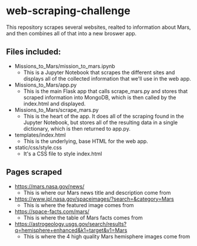 # web-scraping-challenge
This repository scrapes several websites, realted to information about Mars, and then combines all of that into a new broswer app.

## Files included:
* Missions_to_Mars/mission_to_mars.ipynb
  * This is a Jupyter Notebook that scrapes the different sites and displays all of the collected information that we'll use in the web app.
* Missions_to_Mars/app.py
  * This is the main Flask app that calls scrape_mars.py and stores that scraped information into MongoDB, which is then called by the index.html and displayed.
* Missions_to_Mars/scrape_mars.py
  * This is the heart of the app. It does all of the scraping found in the Jupyter Notebook, but stores all of the resulting data in a single dictionary, which is then returned to app.py.
* templates/index.html
  * This is the underlying, base HTML for the web app.
* static/css/style.css
  * It's a CSS file to style index.html


## Pages scraped
* https://mars.nasa.gov/news/
  * This is where our Mars news title and description come from
* https://www.jpl.nasa.gov/spaceimages/?search=&category=Mars
  * This is where the featured image comes from
* https://space-facts.com/mars/
  * This is where the table of Mars facts comes from
* https://astrogeology.usgs.gov/search/results?q=hemisphere+enhanced&k1=target&v1=Mars
  * This is where the 4 high quality Mars hemisphere images come from